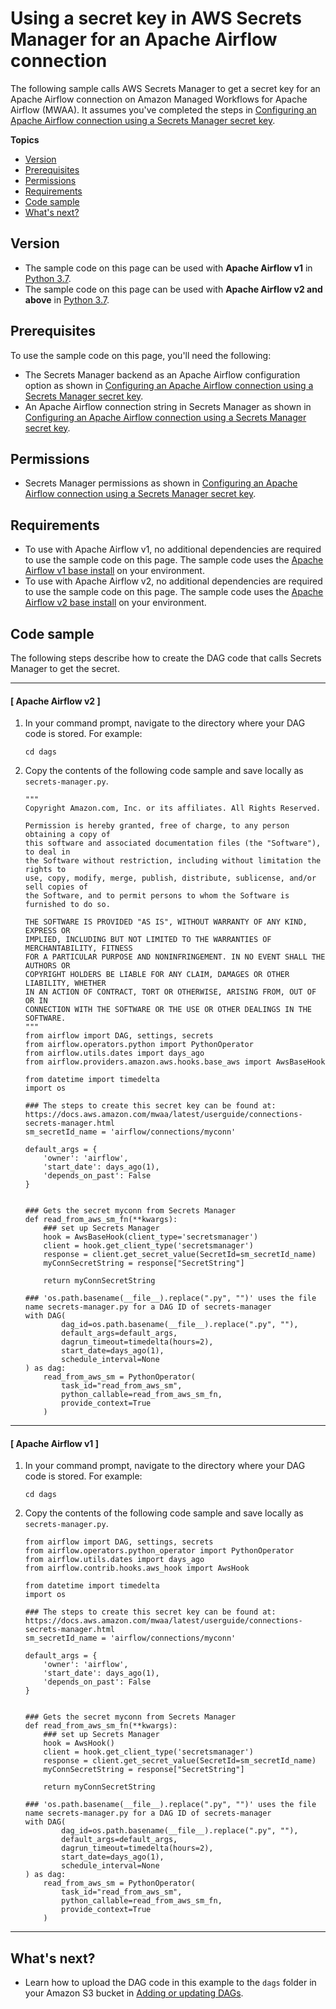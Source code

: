 # Using a secret key in AWS Secrets Manager for an Apache Airflow connection<a name="samples-secrets-manager"></a>

The following sample calls AWS Secrets Manager to get a secret key for an Apache Airflow connection on Amazon Managed Workflows for Apache Airflow \(MWAA\)\. It assumes you've completed the steps in [Configuring an Apache Airflow connection using a Secrets Manager secret key](connections-secrets-manager.md)\.

**Topics**
+ [Version](#samples-secrets-manager-version)
+ [Prerequisites](#samples-secrets-manager-prereqs)
+ [Permissions](#samples-secrets-manager-permissions)
+ [Requirements](#samples-hive-dependencies)
+ [Code sample](#samples-secrets-manager-code)
+ [What's next?](#samples-secrets-manager-next-up)

## Version<a name="samples-secrets-manager-version"></a>
+ The sample code on this page can be used with **Apache Airflow v1** in [Python 3\.7](https://www.python.org/dev/peps/pep-0537/)\.
+ The sample code on this page can be used with **Apache Airflow v2 and above** in [Python 3\.7](https://www.python.org/dev/peps/pep-0537/)\.

## Prerequisites<a name="samples-secrets-manager-prereqs"></a>

To use the sample code on this page, you'll need the following:
+ The Secrets Manager backend as an Apache Airflow configuration option as shown in [Configuring an Apache Airflow connection using a Secrets Manager secret key](connections-secrets-manager.md)\.
+ An Apache Airflow connection string in Secrets Manager as shown in [Configuring an Apache Airflow connection using a Secrets Manager secret key](connections-secrets-manager.md)\.

## Permissions<a name="samples-secrets-manager-permissions"></a>
+ Secrets Manager permissions as shown in [Configuring an Apache Airflow connection using a Secrets Manager secret key](connections-secrets-manager.md)\.

## Requirements<a name="samples-hive-dependencies"></a>
+ To use with Apache Airflow v1, no additional dependencies are required to use the sample code on this page\. The sample code uses the [Apache Airflow v1 base install](https://raw.githubusercontent.com/apache/airflow/constraints-1.10.12/constraints-3.7.txt) on your environment\.
+ To use with Apache Airflow v2, no additional dependencies are required to use the sample code on this page\. The sample code uses the [Apache Airflow v2 base install](https://github.com/aws/aws-mwaa-local-runner/blob/main/docker/config/requirements.txt) on your environment\.

## Code sample<a name="samples-secrets-manager-code"></a>

The following steps describe how to create the DAG code that calls Secrets Manager to get the secret\.

------
#### [ Apache Airflow v2 ]

1. In your command prompt, navigate to the directory where your DAG code is stored\. For example:

   ```
   cd dags
   ```

1. Copy the contents of the following code sample and save locally as `secrets-manager.py`\.

   ```
   """
   Copyright Amazon.com, Inc. or its affiliates. All Rights Reserved.
    
   Permission is hereby granted, free of charge, to any person obtaining a copy of
   this software and associated documentation files (the "Software"), to deal in
   the Software without restriction, including without limitation the rights to
   use, copy, modify, merge, publish, distribute, sublicense, and/or sell copies of
   the Software, and to permit persons to whom the Software is furnished to do so.
    
   THE SOFTWARE IS PROVIDED "AS IS", WITHOUT WARRANTY OF ANY KIND, EXPRESS OR
   IMPLIED, INCLUDING BUT NOT LIMITED TO THE WARRANTIES OF MERCHANTABILITY, FITNESS
   FOR A PARTICULAR PURPOSE AND NONINFRINGEMENT. IN NO EVENT SHALL THE AUTHORS OR
   COPYRIGHT HOLDERS BE LIABLE FOR ANY CLAIM, DAMAGES OR OTHER LIABILITY, WHETHER
   IN AN ACTION OF CONTRACT, TORT OR OTHERWISE, ARISING FROM, OUT OF OR IN
   CONNECTION WITH THE SOFTWARE OR THE USE OR OTHER DEALINGS IN THE SOFTWARE.
   """
   from airflow import DAG, settings, secrets
   from airflow.operators.python import PythonOperator
   from airflow.utils.dates import days_ago
   from airflow.providers.amazon.aws.hooks.base_aws import AwsBaseHook
   
   from datetime import timedelta
   import os
   
   ### The steps to create this secret key can be found at: https://docs.aws.amazon.com/mwaa/latest/userguide/connections-secrets-manager.html
   sm_secretId_name = 'airflow/connections/myconn'
   
   default_args = {
       'owner': 'airflow',
       'start_date': days_ago(1),
       'depends_on_past': False
   }
   
   
   ### Gets the secret myconn from Secrets Manager
   def read_from_aws_sm_fn(**kwargs):
       ### set up Secrets Manager
       hook = AwsBaseHook(client_type='secretsmanager')
       client = hook.get_client_type('secretsmanager')
       response = client.get_secret_value(SecretId=sm_secretId_name)
       myConnSecretString = response["SecretString"]
   
       return myConnSecretString
   
   ### 'os.path.basename(__file__).replace(".py", "")' uses the file name secrets-manager.py for a DAG ID of secrets-manager
   with DAG(
           dag_id=os.path.basename(__file__).replace(".py", ""),
           default_args=default_args,
           dagrun_timeout=timedelta(hours=2),
           start_date=days_ago(1),
           schedule_interval=None
   ) as dag:
       read_from_aws_sm = PythonOperator(
           task_id="read_from_aws_sm",
           python_callable=read_from_aws_sm_fn,
           provide_context=True
       )
   ```

------
#### [ Apache Airflow v1 ]

1. In your command prompt, navigate to the directory where your DAG code is stored\. For example:

   ```
   cd dags
   ```

1. Copy the contents of the following code sample and save locally as `secrets-manager.py`\.

   ```
   from airflow import DAG, settings, secrets
   from airflow.operators.python_operator import PythonOperator
   from airflow.utils.dates import days_ago
   from airflow.contrib.hooks.aws_hook import AwsHook
   
   from datetime import timedelta
   import os
   
   ### The steps to create this secret key can be found at: https://docs.aws.amazon.com/mwaa/latest/userguide/connections-secrets-manager.html
   sm_secretId_name = 'airflow/connections/myconn'
   
   default_args = {
       'owner': 'airflow',
       'start_date': days_ago(1),
       'depends_on_past': False
   }
   
   
   ### Gets the secret myconn from Secrets Manager
   def read_from_aws_sm_fn(**kwargs):
       ### set up Secrets Manager
       hook = AwsHook()
       client = hook.get_client_type('secretsmanager')
       response = client.get_secret_value(SecretId=sm_secretId_name)
       myConnSecretString = response["SecretString"]
   
       return myConnSecretString
   
   ### 'os.path.basename(__file__).replace(".py", "")' uses the file name secrets-manager.py for a DAG ID of secrets-manager
   with DAG(
           dag_id=os.path.basename(__file__).replace(".py", ""),
           default_args=default_args,
           dagrun_timeout=timedelta(hours=2),
           start_date=days_ago(1),
           schedule_interval=None
   ) as dag:
       read_from_aws_sm = PythonOperator(
           task_id="read_from_aws_sm",
           python_callable=read_from_aws_sm_fn,
           provide_context=True
       )
   ```

------

## What's next?<a name="samples-secrets-manager-next-up"></a>
+ Learn how to upload the DAG code in this example to the `dags` folder in your Amazon S3 bucket in [Adding or updating DAGs](configuring-dag-folder.md)\.
